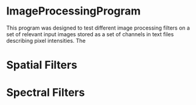 # ImageProcessingProgram
This program was designed to test different image processing filters on a set of relevant input images stored as a set of channels in text files describing pixel intensities.
The
# Spatial Filters

# Spectral Filters
